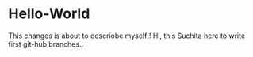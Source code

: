 # Hello-World
This changes is about to descriobe myself!!
Hi, this Suchita here to write first git-hub branches..
